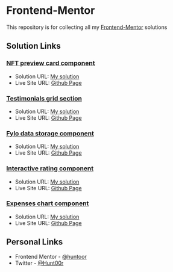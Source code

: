 # Frontend-Mentor

This repository is for collecting all my [Frontend-Mentor](https://www.frontendmentor.io/) solutions


## Solution Links

### [NFT preview card component](https://www.frontendmentor.io/challenges/nft-preview-card-component-SbdUL_w0U)
- Solution URL: [My solution](https://github.com/huntoor/Frontend-Mentor/tree/main/nft-preview-card-component-main)
- Live Site URL: [Github Page](https://huntoor.github.io/Frontend-Mentor/nft-preview-card-component-main)

### [Testimonials grid section](https://www.frontendmentor.io/challenges/testimonials-grid-section-Nnw6J7Un7)
- Solution URL: [My solution](https://github.com/huntoor/Frontend-Mentor/tree/main/testimonials-grid-section-main)
- Live Site URL: [Github Page](https://huntoor.github.io/Frontend-Mentor/testimonials-grid-section-main)

### [Fylo data storage component](https://www.frontendmentor.io/challenges/fylo-data-storage-component-1dZPRbV5n)
- Solution URL: [My solution](https://github.com/huntoor/Frontend-Mentor/tree/main/fylo-data-storage-component-master)
- Live Site URL: [Github Page](https://huntoor.github.io/Frontend-Mentor/fylo-data-storage-component-master)

### [Interactive rating component](https://www.frontendmentor.io/challenges/interactive-rating-component-koxpeBUmI)
- Solution URL: [My solution](https://github.com/huntoor/Frontend-Mentor/tree/main/interactive-rating-component-main)
- Live Site URL: [Github Page](https://huntoor.github.io/Frontend-Mentor/interactive-rating-component-main)

### [Expenses chart component](https://www.frontendmentor.io/challenges/expenses-chart-component-e7yJBUdjwt/hub/expenses-chart-component-Jh3PopaI7z)
- Solution URL: [My solution]()
- Live Site URL: [Github Page](https://huntoor.github.io/Frontend-Mentor/expenses-chart-component-main)


## Personal Links

- Frontend Mentor - [@huntoor](https://www.frontendmentor.io/profile/huntoor)
- Twitter - [@Hunt00r](https://twitter.com/Hunt00r)
